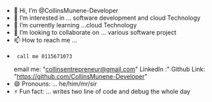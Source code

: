 - 👋 Hi, I’m @CollinsMunene-Developer
- 👀 I’m interested in ... software development and cloud Technology
- 🌱 I’m currently learning ...cloud Technology
- 💞️ I’m looking to collaborate on ... various software project
- 📫 How to reach me ...
-      call me 0115671073
     email me: "collinsentrepreneur@gmail.com"
     LinkedIn :"
    Github Link: "https://github.com/CollinsMunene-Developer"
- 😄 Pronouns: ... he/him/mr/sir
- ⚡ Fun fact: ... writes two line of code and debug the whole day

<!---
CollinsMunene-Developer/CollinsMunene-Developer is a ✨ special ✨ repository because its `README.md` (this file) appears on your GitHub profile.
You can click the Preview link to take a look at your changes.
--->
